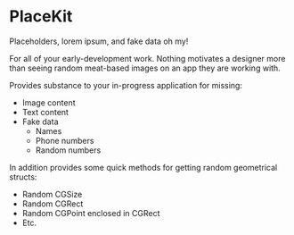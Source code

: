 PlaceKit
========

Placeholders, lorem ipsum, and fake data oh my!

For all of your early-development work. Nothing motivates a designer more than seeing random meat-based images on an app they are working with.

Provides substance to your in-progress application for missing:

- Image content
- Text content
- Fake data
    - Names
    - Phone numbers
    - Random numbers

In addition provides some quick methods for getting random geometrical structs:

- Random CGSize
- Random CGRect
- Random CGPoint enclosed in CGRect
- Etc.